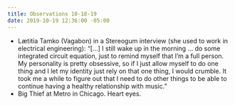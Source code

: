 ```yaml
---
title: Observations 10-18-19
date: 2019-10-19 12:36:00 -05:00
---
```


- Lætitia Tamko (Vagabon) in a Stereogum interview (she used to work in electrical engineering): “[…] I still wake up in the morning … do some integrated circuit equation, just to remind myself that I’m a full person. My personality is pretty obsessive, so if I just allow myself to do one thing and I let my identity just rely on that one thing, I would crumble. It took me a while to figure out that I need to do other things to be able to continue having a healthy relationship with music.”
- Big Thief at Metro in Chicago. Heart eyes.